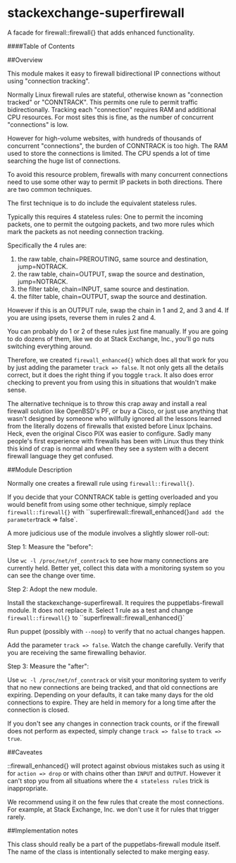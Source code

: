 # stackexchange-superfirewall
A facade for firewall::firewall{} that adds enhanced functionality.

####Table of Contents


##Overview

This module makes it easy to firewall bidirectional IP connections
without using "connection tracking".

Normally Linux firewall rules are stateful, otherwise known as
"connection tracked" or "CONNTRACK".  This permits one rule to
permit traffic bidirectionally.  Tracking each "connection"
requires RAM and additional CPU resources.  For most sites this is
fine, as the number of concurrent "connections" is low.

However for high-volume websites, with hundreds of thousands
of concurrent "connections", the burden of CONNTRACK is too high.
The RAM used to store the connections is limited. The CPU spends
a lot of time searching the huge list of connections.

To avoid this resource problem, firewalls with many concurrent connections
need to use some other way to permit IP packets in both directions.
There are two common techniques.

The first technique is to do include the equivalent stateless
rules.

Typically this requires 4 stateless rules: One to permit the
incoming packets, one to permit the outgoing packets, and two more
rules which mark the packets as not needing connection tracking.

Specifically the 4 rules are:

  1. the raw table, chain=PREROUTING, same source and destination, jump=NOTRACK.
  2. the raw table, chain=OUTPUT, swap the source and destination, jump=NOTRACK.
  3. the filter table, chain=INPUT, same source and destination.
  4. the filter table, chain=OUTPUT, swap the source and destination.

However if this is an OUTPUT rule, swap the chain in 1 and 2, and 3 and 4.
If you are using ipsets, reverse them in rules 2 and 4.

You can probably do 1 or 2 of these rules just fine manually. If you
are going to do dozens of them, like we do at Stack Exchange, Inc.,
you'll go nuts switching everything around.

Therefore, we created `firewall_enhanced{}` which does all that
work for you by just adding the parameter `track => false`.  It not
only gets all the details correct, but it does the right thing if
you toggle `track`. It also does error checking to prevent you from
using this in situations that wouldn't make sense.

The alternative technique is to throw this crap away and install a
real firewall solution like OpenBSD's PF, or buy a Cisco, or just
use anything that wasn't designed by someone who willfully ignored
all the lessons learned from the literally dozens of firewalls that
existed before Linux Ipchains. Heck, even the original Cisco PIX
was easier to configure.  Sadly many people's first experience with
firewalls has been with Linux thus they think this kind of crap is
normal and when they see a system with a decent firewall language
they get confused.

##Module Description

Normally one creates a firewall rule using `firewall::firewall{}`.

If you decide that your CONNTRACK table is getting overloaded and
you would benefit from using some other technique, simply
replace `firewall::firewall{}` with ``superfirewall::firewall_enhanced{}`
and add the parameter `track => false`.

A more judicious use of the module involves a slightly slower roll-out:

Step 1: Measure the "before":

Use `wc -l /proc/net/nf_conntrack` to see how many connections are currently held.  Better yet, collect this data with a monitoring system so you can see the change over time.

Step 2: Adopt the new module.

Install the stackexchange-superfirewall. It requires the puppetlabs-firewall module.  It does not replace it.  Select 1 rule as a test and change
`firewall::firewall{}` to ``superfirewall::firewall_enhanced{}` 

Run puppet (possibly with `--noop`) to verify that no actual changes happen.

Add the parameter `track => false`.  Watch the change carefully.  Verify that you are receiving the same firewalling behavior.

Step 3: Measure the "after":

Use `wc -l /proc/net/nf_conntrack` or visit your monitoring system to verify that no new connections are being tracked, and that old connections are expiring. Depending on your defaults, it can take many days for the old connections to expire.  They are held in memory for a long time after the connection is closed.

If you don't see any changes in connection track counts, or if the firewall does not perform as expected, simply change `track => false` to `track => true`.

##Caveates

::firewall_enhanced{} will protect against obvious mistakes such as using it for `action => drop` or with chains other than `INPUT` and `OUTPUT`.  However it can't stop you from all situations where the `4 stateless rules` trick is inappropriate.

We recommend using it on the few rules that create the most connections. For example, at Stack Exchange, Inc. we don't use it for rules that trigger rarely. 

##Implementation notes

This class should really be a part of the puppetlabs-firewall module itself. The name of the class is intentionally selected to make merging easy.


